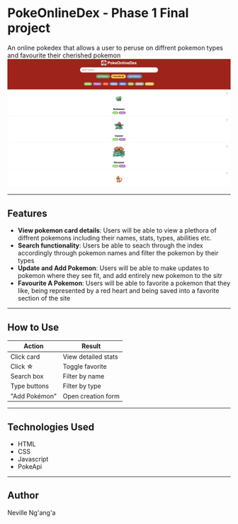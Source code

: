 # PokeOnlineDex - Phase 1 Final project

An online pokedex that allows a user to peruse on diffrent pokemon types and favourite their cherished pokemon 
![App Screenshot](./screenshot.png)  

---

## Features

- **View pokemon card details**: Users will be able to view a plethora of diffrent pokemons including their names, stats, types, abilities etc.
- **Search functionality**: Users be able to seach through the index accordingly through pokemon names and filter the pokemon by their types 
- **Update and Add Pokemon**: Users will be able to make updates to pokemon where they see fit, and add entirely new pokemon to the sitr
- **Favourite A Pokemon**: Users will be able to favorite a pokemon that they like, being represented by a red heart and being saved into a favorite section of the site 
---  

## How to Use
| Action | Result |
|--------|--------|
| Click card | View detailed stats |
| Click ☆ | Toggle favorite |
| Search box | Filter by name |
| Type buttons | Filter by type |
| "Add Pokémon" | Open creation form |

---

## Technologies Used

- HTML
- CSS
- Javascript
- PokeApi

---
## Author 

Neville Ng'ang'a 